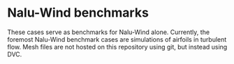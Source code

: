 # Nalu-Wind benchmarks
These cases serve as benchmarks for Nalu-Wind alone. Currently, the foremost Nalu-Wind benchmark cases are simulations of airfoils in turbulent flow. Mesh files are not hosted on this repository using git, but instead using DVC.
